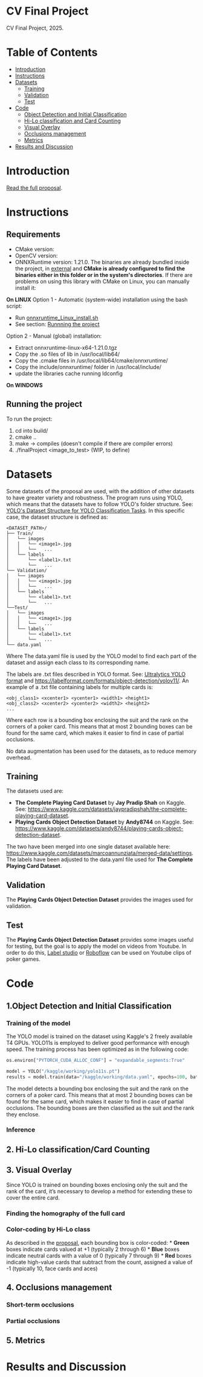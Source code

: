 # CV Final Project
CV Final Project, 2025.

Table of Contents
=================

   * [Introduction](#introduction)
   * [Instructions](#Instructions)
   * [Datasets](#what-is-anomaly-detection)
      * [Training](#Training)
      * [Validation](#Validation)
      * [Test](#Test)
   * [Code](#code)
      * [Object Detection and Initial Classification](#Object-Detection-and-Initial-Classification)
      * [Hi-Lo classification and Card Counting](#Hi-Lo-classification-and-Card-Counting)
      * [Visual Overlay](#Visual-Overlay)
      * [Occlusions management](#Occlusions-management)
      * [Metrics](#Metrics)
   * [Results and Discussion](results-and-discussion)

# Introduction
[Read the full proposal](./Cv_final_proposal.pdf).
   
# Instructions
## Requirements
* CMake version:
* OpenCV version:
* ONNXRuntime version: 1.21.0. The binaries are already bundled inside the project, in [external](./external) and **CMake is already configured to find the binaries either in this folder or in the system's directories**. If there are problems on using this library with CMake on Linux, you can manually install it:

**On LINUX**
Option 1 - Automatic (system-wide) installation using the bash script:
* Run [onnxruntime_Linux_install.sh](./external/onnxruntime_Linux_install.sh)
* See section: [Runnning the project](#Running-the-project)

Option 2 - Manual (global) installation:
* Extract onnxruntime-linux-x64-1.21.0.tgz
* Copy the .so files of lib in /usr/local/lib64/
* Copy the .cmake files in /usr/local/lib64/cmake/onnxruntime/
* Copy the include/onnxruntime/ folder in /usr/local/include/
* update the libraries cache running ldconfig

**On WINDOWS**

## Running the project

To run the project:
1. cd into build/
2. cmake ..
3. make -> compiles (doesn't compile if there are compiler errors)
4. ./finalProject <image_to_test> (WIP, to define)

   
# Datasets
Some datasets of the proposal are used, with the addition of other datasets to have greater variety and robustness.
The program runs using YOLO, which means that the datasets have to follow YOLO's folder structure. See: [YOLO's Dataset Structure for YOLO Classification Tasks](https://docs.ultralytics.com/datasets/classify/).
In this specific case, the dataset structure is defined as:
```
<DATASET_PATH>/
├── Train/
│   └── images
│   │   └── <image1>.jpg
│   │   └──   ...
│   └── labels
│       └── <label1>.txt
│       └──   ...
└── Validation/
│   └── images
│   │   └── <image1>.jpg
│   │   └──   ...
│   └── labels
│       └── <label1>.txt
│       └──   ...
└──Test/
│   └── images
│   │   └── <image1>.jpg
│   │   └──   ...
│   └── labels
│       └── <label1>.txt
│       └──   ...
└── data.yaml
```
Where The data.yaml file is used by the YOLO model to find each part of the dataset and assign each class to its corresponding name. 

The labels are .txt files described in YOLO format. See: [Ultralytics YOLO format](https://docs.ultralytics.com/datasets/detect/) and https://labelformat.com/formats/object-detection/yolov11/. An example of a .txt file containing labels for multiple cards is:
```
<obj_class1> <xcenter1> <ycenter1> <width1> <height1>
<obj_class2> <xcenter2> <ycenter2> <width2> <height2>
...
```
Where each row is a bounding box enclosing the suit and the rank on the corners of a poker card. This means that at most 2 bounding boxes can be found for the same card, which makes it easier to find in case of partial occlusions.

No data augmentation has been used for the datasets, as to reduce memory overhead.

## Training
The datasets used are:
   * **The Complete Playing Card Dataset** by **Jay Pradip Shah** on Kaggle. See: https://www.kaggle.com/datasets/jaypradipshah/the-complete-playing-card-dataset.
   * **Playing Cards Object Detection Dataset** by **Andy8744** on Kaggle. See: https://www.kaggle.com/datasets/andy8744/playing-cards-object-detection-dataset.

The two have been merged into one single dataset available here: https://www.kaggle.com/datasets/marcoannunziata/merged-data/settings. The labels have been adjusted to the data.yaml file used for **The Complete Playing Card Dataset**.

## Validation
The **Playing Cards Object Detection Dataset** provides the images used for validation.

## Test
The **Playing Cards Object Detection Dataset** provides some images useful for testing, but the goal is to apply the model on videos from Youtube.
In order to do this, [Label studio](https://github.com/HumanSignal/labelImg) or [Roboflow](https://roboflow.com/) can be used on Youtube clips of poker games.

# Code
## 1.Object Detection and Initial Classification
### Training of the model
The YOLO model is trained on the dataset using Kaggle's 2 freely available T4 GPUs. YOLO11s is employed to deliver good performance with enough speed. The training process has been optimized as in the following code:

```python
os.environ["PYTORCH_CUDA_ALLOC_CONF"] = "expandable_segments:True"

model = YOLO("/kaggle/working/yolo11s.pt")
results = model.train(data="/kaggle/working/data.yaml", epochs=100, batch=16, augment=False, save_dir="/kaggle/working/output", patience=40, cache=True, workers=8, device=[0, 1])
```
The model detects a bounding box enclosing the suit and the rank on the corners of a poker card. This means that at most 2 bounding boxes can be found for the same card, which makes it easier to find in case of partial occlusions. The bounding boxes are then classified as the suit and the rank they enclose.

### Inference


## 2. Hi-Lo classification/Card Counting


## 3. Visual Overlay
Since YOLO is trained on bounding boxes enclosing only the suit and the rank of the card, it’s necessary to develop a method for extending these to cover the entire card.

### Finding the homography of the full card

### Color-coding by Hi-Lo class
As described in the [proposal](./Cv_final_proposal.pdf), each bounding box is color-coded:
    * **Green** boxes indicate cards valued at +1 (typically 2 through 6)
    * **Blue** boxes indicate neutral cards with a value of 0 (typically 7 through 9)
    * **Red** boxes indicate high-value cards that subtract from the count, assigned a value of -1 (typically 10, face cards and aces)

## 4. Occlusions management

### Short-term occlusions

### Partial occlusions


## 5. Metrics


# Results and Discussion
